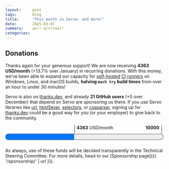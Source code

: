 ```yaml
---
layout:     post
tags:       blog
title:      "This month in Servo: and more!"
date:       2025-03-07
summary:    ao!! wrrrrao!!
categories:
---
```


<!--
- donations
    - 1686.48/month opencollective
    - 2677.00/month github
    - 21 donors thanks.dev
-->

<!--[commits]
>>> 2025-02-01T06:01:38Z
https://github.com/servo/servo/pull/35247	(@Loirooriol, #35247)	Let `resolve_color()` take its parameter by reference (#35247)
https://github.com/servo/servo/pull/35248	(@atouchet, #35248)	Cargo.toml cleanup (#35248)
-https://github.com/servo/servo/pull/35242	(@dependabot[bot], @dependabot[bot], #35242)	build(deps): bump cmake from 0.1.52 to 0.1.53 (#35242)
-https://github.com/servo/servo/pull/35243	(@dependabot[bot], @dependabot[bot], #35243)	build(deps): bump rustls from 0.23.21 to 0.23.22 (#35243)
-https://github.com/servo/servo/pull/35244	(@dependabot[bot], @dependabot[bot], #35244)	build(deps): bump aws-lc-rs from 1.12.1 to 1.12.2 (#35244)
-https://github.com/servo/servo/pull/35240	(@dependabot[bot], @dependabot[bot], #35240)	build(deps): bump webpki-roots from 0.26.7 to 0.26.8 (#35240)
https://github.com/servo/servo/pull/35073	(@sagudev, @mrobinson, #35073)	crown: Pass `--cfg crown` to rustc from crown (#35073)
-https://github.com/servo/servo/pull/35241	(@dependabot[bot], @dependabot[bot], #35241)	build(deps): bump toml_edit from 0.22.22 to 0.22.23 (#35241)
https://github.com/servo/servo/pull/35229	(@mrobinson, #35229)	Finish the integration of `webxr` into the Cargo workspace (#35229)
https://github.com/servo/servo/pull/35234	(@Loirooriol, #35234)	Avoid starting transitions if values can't be interpolated (#35234)
https://github.com/servo/servo/pull/35237	(@sagudev, #35237)	webgpu: implement get image for webgpu canvas (#35237)
https://github.com/servo/servo/pull/35235	(@webbeef, #35235)	Fix crash in screenX and screenY getters returning negative values (#35235)
>>> 2025-02-02T06:05:48Z
-https://github.com/servo/servo/pull/35258	(@servo-wpt-sync, #35258)	Update web-platform-tests to revision b'f630424a79c1ae17deaaf27a21efdbca1378af0e' (#35258)
https://github.com/servo/servo/pull/35257	(@shalvin.deo@live.com, #35257)	Consolidated opts into a manual Default trait implementation (#35257)
https://github.com/servo/servo/pull/35256	(@jdm, #35256)	libservo: Make background hang monitor integration optional. (#35256)
https://github.com/servo/servo/pull/35245	(@webbeef, #35245)	Only consider fully active documents when running the 'update the rendering' steps (#35245)
https://github.com/servo/servo/pull/35253	(@roberto.huertas@outlook.com, #35253)	chore(servo): simplify servo example (#35253)
https://github.com/servo/servo/pull/35249	(@webbeef, #35249)	More cleanup, less unwrap() (#35249)
>>> 2025-02-04T06:04:27Z
https://github.com/servo/servo/pull/35263	(@dklassic, #35263)	chore: Rename `CompositeTarget` enum (#35263)
https://github.com/servo/servo/pull/35205	(@arthmis, #35205)	Update implementations of `HTTP-network fetch` and `HTTP-network-or-cache fetch` to take `fetchParams` as an argument (#35205)
https://github.com/servo/servo/pull/35260	(@mrobinson, #35260)	libservo: Combine `LoadStart, `HeadParsed`, and `LoadComplete` messages (#35260)
-https://github.com/servo/servo/pull/35272	(@dependabot[bot], @dependabot[bot], #35272)	build(deps): bump syn from 2.0.96 to 2.0.98 (#35272)
-https://github.com/servo/servo/pull/35271	(@dependabot[bot], @dependabot[bot], #35271)	build(deps): bump pin-project from 1.1.8 to 1.1.9 (#35271)
-https://github.com/servo/servo/pull/35273	(@dependabot[bot], @dependabot[bot], #35273)	build(deps): bump core_maths from 0.1.0 to 0.1.1 (#35273)
-https://github.com/servo/servo/pull/35270	(@dependabot[bot], @dependabot[bot], #35270)	build(deps): bump cc from 1.2.10 to 1.2.11 (#35270)
-https://github.com/servo/servo/pull/35268	(@dependabot[bot], @dependabot[bot], #35268)	build(deps): bump wayland-backend from 0.3.7 to 0.3.8 (#35268)
-https://github.com/servo/servo/pull/35267	(@dependabot[bot], @dependabot[bot], #35267)	build(deps): bump wayland-scanner from 0.31.5 to 0.31.6 (#35267)
-https://github.com/servo/servo/pull/35266	(@dependabot[bot], @dependabot[bot], #35266)	build(deps): bump bytes from 1.9.0 to 1.10.0 (#35266)
https://github.com/servo/servo/pull/35264	(@Loirooriol, #35264)	layout: Don't let table grid boxes inherit `display: inline-table` (#35264)
https://github.com/servo/servo/pull/35219	(@Loirooriol, #35219)	layout: Fix painting order of collapsed table borders (#35219)
https://github.com/servo/servo/pull/35178	(@rayguo17, #35178)	layout: align-content with default value normal should behave as strech in flex container (#35178)
https://github.com/servo/servo/pull/35220	(@simonwuelker, #35220)	Lay out the contents of slot elements (#35220)
https://github.com/servo/servo/pull/35250	(@shanehandley, #35250)	script: Implement the Bytes() method on Request and Response (#35250)
>>> 2025-02-05T06:08:38Z
+https://github.com/servo/servo/pull/35289	(@Loirooriol, #35289)	Upgrade Stylo to 2025-02-03 (#35289)
    upgrade
https://github.com/servo/servo/pull/35209	(@Loirooriol, #35209)	layout: Limit `content_inline_size_for_table` override to collapsed columns (#35209)
https://github.com/servo/servo/pull/35208	(@Loirooriol, #35208)	layout: Implement default overflow alignment for abspos (#35208)
https://github.com/servo/servo/pull/35276	(@simonwuelker, #35276)	Make traverse_preorder follow children of shadow hosts (#35276)
https://github.com/servo/servo/pull/35285	(@sagudev, #35285)	Remove `get_ipc_renderer` from `CanvasRenderingContext2D` (#35285)
https://github.com/servo/servo/pull/34823	(@chickenleaf, #34823)	servoshell: Migrate to egui-file-dialog from tinyfiledialogs (#34823)
https://github.com/servo/servo/pull/35283	(@mrobinson, #35283)	libservo: Remove `Servo::repaint_synchronously` (#35283)
https://github.com/servo/servo/pull/35281	(@xiaochengh.work@gmail.com, #35281)	Clean up some stale debug options for ServoDriver (#35281)
https://github.com/servo/servo/pull/35074	(@Taym95, #35074)	Script: implement ReadableStreamBYOBRequest (#35074)
https://github.com/servo/servo/pull/35280	(@jdm, #35280)	Move more foundational types to script_bindings (#35280)
https://github.com/servo/servo/pull/35278	(@simonwuelker, #35278)	Specify C ABI for generated extern functions in CodegenRust.py (#35278)
https://github.com/servo/servo/pull/35277	(@mrobinson, #35277)	libservo: Remove `EmbedderEvent::WindowResize` (#35277)
https://github.com/servo/servo/pull/35279	(@jdm, #35279)	Move various reflector types and traits to script_bindings (#35279)
https://github.com/servo/servo/pull/35181	(@sagudev, #35181)	ci: Free some disc space on GitHub hosted runners (#35181)
>>> 2025-02-06T06:05:16Z
-https://github.com/servo/servo/pull/35269	(@dependabot[bot], @dependabot[bot], #35269)	build(deps): bump string_cache from 0.8.7 to 0.8.8 (#35269)
-https://github.com/servo/servo/pull/35302	(@dependabot[bot], @dependabot[bot], #35302)	build(deps): bump markup5ever from 0.14.0 to 0.14.1 (#35302)
https://github.com/servo/servo/pull/35293	(@longvatrong111, #35293)	Add border radius to overflow scrollable frame (#35293)
https://github.com/servo/servo/pull/35307	(@mrobinson, #35307)	webxr: Rename sender & receiver type aliases to `WebXrSender` and `WebXrReceiver` (#35307)
https://github.com/servo/servo/pull/35290	(@Loirooriol, #35290)	layout: Simplify `Table::compute_inline_content_sizes` (#35290)
-https://github.com/servo/servo/pull/35305	(@dependabot[bot], @dependabot[bot], #35305)	build(deps): bump derive_more from 0.99.18 to 0.99.19 (#35305)
-https://github.com/servo/servo/pull/35304	(@dependabot[bot], @dependabot[bot], #35304)	build(deps): bump wayland-client from 0.31.7 to 0.31.8 (#35304)
-https://github.com/servo/servo/pull/35300	(@dependabot[bot], @dependabot[bot], #35300)	build(deps): bump winnow from 0.7.0 to 0.7.1 (#35300)
-https://github.com/servo/servo/pull/35299	(@dependabot[bot], @dependabot[bot], #35299)	build(deps): bump cc from 1.2.11 to 1.2.12 (#35299)
https://github.com/servo/servo/pull/35294	(@simonwuelker, #35294)	Inform the devtools about shadow roots on a node (#35294)
https://github.com/servo/servo/pull/35292	(@jdm, #35292)	Make generated proxy handlers and DOM object hooks generic (#35292)
https://github.com/servo/servo/pull/34986	(@shubhamg13, @shubham.gupta@chromium.org, @jdm, #34986)	Add support for Upgrade request to a potentially trustworthy URL. (#34986)
https://github.com/servo/servo/pull/35295	(@Loirooriol, #35295)	Don't require index parameter in `CSSGroupingRule`'s `insertRule()` (#35295)
https://github.com/servo/servo/pull/35251	(@wusyong, #35251)	Simplify `RenderingContext` trait methods (#35251)
https://github.com/servo/servo/pull/35196	(@delan, @mrobinson, @mukilan, #35196)	libservo: Add WebViewDelegate and ServoDelegate and port `winit_minimal` (#35196)
https://github.com/servo/servo/pull/35291	(@yezhizhenjiakang@gmail.com, #35291)	script: delay Mutation initialization (#35291)
https://github.com/servo/servo/pull/34328	(@sagudev, #34328)	Use surfman with glow bindings (#34328)
>>> 2025-02-07T06:05:18Z
https://github.com/servo/servo/pull/35343	(@Loirooriol, #35343)	Enable aws-lc-sys feature for aws-lc-rs (#35343)
https://github.com/servo/servo/pull/35338	(@simonwuelker, #35338)	Implement ServoLayoutNode::traversal_parent (#35338)
-https://github.com/servo/servo/pull/35336	(@dependabot[bot], @dependabot[bot], #35336)	build(deps): bump phf_generator from 0.11.2 to 0.11.3 (#35336)
-https://github.com/servo/servo/pull/35335	(@dependabot[bot], @dependabot[bot], #35335)	build(deps): bump wayland-cursor from 0.31.7 to 0.31.8 (#35335)
-https://github.com/servo/servo/pull/35333	(@dependabot[bot], @dependabot[bot], #35333)	build(deps): bump aws-lc-sys from 0.25.0 to 0.25.1 (#35333)
-https://github.com/servo/servo/pull/35331	(@dependabot[bot], @dependabot[bot], #35331)	build(deps): bump phf_shared from 0.11.2 to 0.11.3 (#35331)
-https://github.com/servo/servo/pull/35332	(@dependabot[bot], @dependabot[bot], #35332)	build(deps): bump winit from 0.30.8 to 0.30.9 (#35332)
-https://github.com/servo/servo/pull/35330	(@dependabot[bot], @dependabot[bot], #35330)	build(deps): bump wayland-protocols from 0.32.5 to 0.32.6 (#35330)
https://github.com/servo/servo/pull/35324	(@simonwuelker, #35324)	Cleanup blocking fetch operations with bad ports (#35324)
https://github.com/servo/servo/pull/35327	(@rayguo17, #35327)	change terminal wrapper library from blessing to blessed to support running mach test-wpt on windows. (#35327)
+https://github.com/servo/servo/pull/35315	(@mukilan, @mrobinson, #35315)	Migrate Android and OHOS ports to the delegate API (#35315)
    embedding
https://github.com/servo/servo/pull/35317	(@mrobinson, #35317)	libservo: Enable file directory listing by default (#35317)
https://github.com/servo/servo/pull/35320	(@yezhizhenjiakang@gmail.com, #35320)	malloc_size_of: enable sync in tokio (#35320)
-https://github.com/servo/servo/pull/35306	(@dependabot[bot], @dependabot[bot], #35306)	build(deps): bump clap from 4.5.27 to 4.5.28 (#35306)
+https://github.com/servo/servo/pull/35284	(@mrobinson, @delan, @mukilan, #35284)	servoshell: Port desktop servoshell to use delegate API (#35284)
    embedding
https://github.com/servo/servo/pull/35312	(@jdm, #35312)	Only compile platform samplers when cargo feature enabled (#35312)
https://github.com/servo/servo/pull/35313	(@yezhizhenjiakang@gmail.com, #35313)	Update `pixels::unmultiply_inplace` to support RB swap and use it in canvas_state (#35313)
>>> 2025-02-08T06:05:28Z
https://github.com/servo/servo/pull/35380	(@simonwuelker, #35380)	Handle assigned slottables in an Event's path (#35380)
https://github.com/servo/servo/pull/35014	(@stevennovaryo, #35014)	layout: Fix relative positioned grid item (#35014)
https://github.com/servo/servo/pull/35367	(@stephenmuss@gmail.com, #35367)	script: make methods of ErrorInfo safe (#35367)
https://github.com/servo/servo/pull/35377	(@mrobinson, #35377)	servoshell: Move `headless` setting to ServoShellPreferences (#35377)
-https://github.com/servo/servo/pull/35373	(@dependabot[bot], @dependabot[bot], #35373)	build(deps): bump once_cell from 1.20.2 to 1.20.3 (#35373)
-https://github.com/servo/servo/pull/35375	(@dependabot[bot], @dependabot[bot], #35375)	build(deps): bump wayland-protocols-wlr from 0.3.5 to 0.3.6 (#35375)
-https://github.com/servo/servo/pull/35376	(@dependabot[bot], @dependabot[bot], #35376)	build(deps): bump webrender_api from `9f552be` to `8846253` (#35376)
-https://github.com/servo/servo/pull/35374	(@dependabot[bot], @dependabot[bot], #35374)	build(deps): bump webrender from `9f552be` to `8846253` (#35374)
-https://github.com/servo/servo/pull/35372	(@dependabot[bot], @dependabot[bot], #35372)	build(deps): bump wayland-protocols-plasma from 0.3.5 to 0.3.6 (#35372)
-https://github.com/servo/servo/pull/35371	(@dependabot[bot], @dependabot[bot], #35371)	build(deps): bump wr_malloc_size_of from `9f552be` to `8846253` (#35371)
https://github.com/servo/servo/pull/35357	(@shubhamg13, #35357)	Modify the checks for upgrade-request algorithm (#35357)
https://github.com/servo/servo/pull/35360	(@stephenmuss@gmail.com, #35360)	script: make throw_invalid_this and throw_constructor_without_new safe (#35360)
+https://github.com/servo/servo/pull/35325	(@mrobinson, #35325)	deps: Upgrade to `webrender@0.66` (#35325)
    upgrade
https://github.com/servo/servo/pull/35362	(@Loirooriol, #35362)	Enable surfman's sm-x11 feature for webrender_traits (#35362)
+https://github.com/servo/servo/pull/35297	(@mrobinson, #35297)	libservo: Add a `ClipboardDelegate` and a default implementation (#35297)
    embedding
https://github.com/servo/servo/pull/35358	(@wusyong, #35358)	fix: bring back connection method to fix WebGL texture error (#35358)
https://github.com/servo/servo/pull/35352	(@simonwuelker, #35352)	Add support for the `::slotted` selector (#35352)
+https://github.com/servo/servo/pull/35350	(@webbeef, #35350)	wini_minimal: trigger initial rendering and scroll properly (#35350)
    embedding
https://github.com/servo/servo/pull/35354	(@jdm, #35354)	script: Annotate steps for custom element creation. (#35354)
+https://github.com/servo/servo/pull/35353	(@mukilan, #35353)	servoshell: upgrade egui and related depenencies (#35353)
    upgrade
>>> 2025-02-09T06:03:54Z
https://github.com/servo/servo/pull/35383	(@maxtidev, @max@maxti.dev, #35383)	script: Replace unnecessary macro in get_constructor_object_from_local_name (#35383)
-https://github.com/servo/servo/pull/35384	(@servo-wpt-sync, #35384)	Update web-platform-tests to revision b'1a5b13545ae58e468ed11e4c21912a3faf3355ea' (#35384)
https://github.com/servo/servo/pull/35351	(@nolen@scaife.org, #35351)	make report_pending_exception safe and adjust callers (#35351)
https://github.com/servo/servo/pull/35379	(@webbeef, #35379)	suppress build warnings when disabling webgpu and webxr (#35379)
https://github.com/servo/servo/pull/35370	(@jschwe, #35370)	Add cli option for tracing-filter (#35370)
>>> 2025-02-10T06:07:48Z
+https://github.com/servo/servo/pull/35366	(@mrobinson, #35366)	libservo: Remove message-based API (#35366)
    embedding
https://github.com/servo/servo/pull/35382	(@maxtidev, @max@maxti.dev, @jdm, #35382)	script: Add shadow dom check to custom element constructor (#35382)
https://github.com/servo/servo/pull/35381	(@mrobinson, #35381)	dom: Always replace unpaired surrogates when handling page text (#35381)
>>> 2025-02-11T06:04:45Z
https://github.com/servo/servo/pull/35411	(@stephenmuss@gmail.com, #35411)	script: make Error::to_jsval safe (#35411)
+https://github.com/servo/servo/pull/35400	(@mrobinson, #35400)	libservo: Add a delegate method for HTTP authentication (#35400)
    embedding
https://github.com/servo/servo/pull/35407	(@mrobinson, #35407)	servoshell: Move `initial_window_size` and `screen_size_override` into `ServoShellPreferences` from `Opts` (#35407)
https://github.com/servo/servo/pull/35309	(@willypuzzle, #35309)	implemented feture and tests (#35309)
-https://github.com/servo/servo/pull/35409	(@dependabot[bot], @dependabot[bot], #35409)	build(deps): bump ohos-sys-opaque-types from 0.1.4 to 0.1.5 (#35409)
-https://github.com/servo/servo/pull/35404	(@dependabot[bot], @dependabot[bot], #35404)	build(deps): bump cc from 1.2.12 to 1.2.13 (#35404)
-https://github.com/servo/servo/pull/35408	(@dependabot[bot], @dependabot[bot], #35408)	build(deps): bump cmake from 0.1.53 to 0.1.54 (#35408)
-https://github.com/servo/servo/pull/35406	(@dependabot[bot], @dependabot[bot], #35406)	build(deps): bump winnow from 0.7.1 to 0.7.2 (#35406)
-https://github.com/servo/servo/pull/35403	(@dependabot[bot], @dependabot[bot], #35403)	build(deps): bump data-encoding from 2.7.0 to 2.8.0 (#35403)
https://github.com/servo/servo/pull/35402	(@sagudev, #35402)	Revert "Use surfman with glow bindings (#34328)" (#35402)
https://github.com/servo/servo/pull/35401	(@sagudev, #35401)	Remove unintended `dbg!` from `components/net/fetch/methods.rs` (#35401)
+https://github.com/servo/servo/pull/35396	(@mrobinson, @mukilan, #35396)	libservo: Flesh out permissions API (#35396)
    embedding
https://github.com/servo/servo/pull/34794	(@shubhamg13, #34794)	Add support for Upgrade a mixed content request. (#34794)
>>> 2025-02-12T06:04:26Z
-https://github.com/servo/servo/pull/35426	(@dependabot[bot], @dependabot[bot], #35426)	build(deps): bump rustls from 0.23.22 to 0.23.23 (#35426)
-https://github.com/servo/servo/pull/35425	(@dependabot[bot], @dependabot[bot], #35425)	build(deps): bump toml_edit from 0.22.23 to 0.22.24 (#35425)
https://github.com/servo/servo/pull/35424	(@Loirooriol, #35424)	Let script/webgpu feature imply script_traits/webgpu (#35424)
https://github.com/servo/servo/pull/35420	(@Loirooriol, #35420)	Enable the `quotes` CSS property (#35420)
https://github.com/servo/servo/pull/35417	(@shanehandley, #35417)	script: remove a fixed todo from script/dom/xmlhttprequest.rs (#35417)
>>> 2025-02-14T06:14:23Z
https://github.com/servo/servo/pull/35413	(@Loirooriol, #35413)	layout: Basic implementation of size keywords on `flex-basis` (#35413)
https://github.com/servo/servo/pull/35443	(@Loirooriol, #35443)	layout: Remove `BoxFragment::overflow_clip_rect()` (#35443)
https://github.com/servo/servo/pull/35445	(@mukilan, #35445)	libservo: change 'request_fullscreen_state_change' API to a notification (#35445)
https://github.com/servo/servo/pull/35450	(@kongbai1996, #35450)	fix issue #35449: handle touch events in on_input_event. (#35450)
https://github.com/servo/servo/pull/35314	(@stevennovaryo, #35314)	dom: IntersectionObserver initialization (#35314)
https://github.com/servo/servo/pull/35422	(@sagudev, #35422)	Use surfman with glow bindings (take II) (#35422)
https://github.com/servo/servo/pull/35441	(@webbeef, #35441)	(chore): tinyfiledialog::MessageBoxIcon is only used on Linux (#35441)
https://github.com/servo/servo/pull/35246	(@webbeef, #35246)	Update window.screenX and window.screenY when moving the embedder window (#35246)
https://github.com/servo/servo/pull/35437	(@Loirooriol, #35437)	Protect `create_spanned_slot_based_on_cell_above()` against arithmetic underflow (#35437)
https://github.com/servo/servo/pull/35442	(@jdm, #35442)	Run WPT notifications tests. (#35442)
-https://github.com/servo/servo/pull/35439	(@dependabot[bot], @dependabot[bot], #35439)	build(deps): bump miniz_oxide from 0.8.3 to 0.8.4 (#35439)
-https://github.com/servo/servo/pull/35438	(@dependabot[bot], @dependabot[bot], #35438)	build(deps): bump clap from 4.5.28 to 4.5.29 (#35438)
+https://github.com/servo/servo/pull/35430	(@mrobinson, @mukilan, #35430)	libservo: Expose a single `InputEvent` type and pass it to script (#35430)
    embedding
https://github.com/servo/servo/pull/35435	(@mukilan, #35435)	script: reset spurious frame counter *only* when reflow is triggered (#35435)
https://github.com/servo/servo/pull/35392	(@Taym95, #35392)	Add Precustomized state to CustomElementState (#35392)
https://github.com/servo/servo/pull/35399	(@chickenleaf, #35399)	servoshell: Port alert/confirm dialog code to use egui intead of tinyfiledialogs (#35399)
https://github.com/servo/servo/pull/35433	(@Loirooriol, #35433)	Test `overflow-clip-margin` with `border-radius` (#35433)
https://github.com/servo/servo/pull/35364	(@pewsheen, #35364)	feat: dispatch mouse `contextmenu` event to DOM and embedder (#35364)
https://github.com/servo/servo/pull/35387	(@mukilan, #35387)	script: fix spurious animation checks to correctly invoke rAF callbacks (#35387)
https://github.com/servo/servo/pull/35431	(@mrobinson, #35431)	prefs: Stop precaching WebRender shaders by default (#35431)
+https://github.com/servo/servo/pull/35369	(@mrobinson, #35369)	libservo: Don't bounce ready-to-present frame notifications to the Constellation (#35369)
    embedding
https://github.com/servo/servo/pull/35103	(@longvatrong111, #35103)	Implement overflow:clip (#35103)
https://github.com/servo/servo/pull/35427	(@jdm, #35427)	bindings: Support non-object this values for callbacks. (#35427)
>>> 2025-02-15T06:05:56Z
https://github.com/servo/servo/pull/35472	(@shanehandley, #35472)	script: remove non-actionable todo from script/dom/document.rs (#35472)
-https://github.com/servo/servo/pull/35468	(@dependabot[bot], @dependabot[bot], #35468)	build(deps): bump ring from 0.17.8 to 0.17.9 (#35468)
-https://github.com/servo/servo/pull/35467	(@dependabot[bot], @dependabot[bot], #35467)	build(deps): bump cc from 1.2.13 to 1.2.14 (#35467)
-https://github.com/servo/servo/pull/35466	(@mrobinson, #35466)	deps: Remove some unused `Cargo.toml` (#35466)
https://github.com/servo/servo/pull/35464	(@chickenleaf, #35464)	servoshell: Port input dialog code to use egui intead of tinyfiledialogs (#35464)
https://github.com/servo/servo/pull/35462	(@yezhizhenjiakang@gmail.com, #35462)	Fix scroll_sensitivity related naming issue (#35462)
https://github.com/servo/servo/pull/35414	(@yezhizhenjiakang@gmail.com, @mrobinson, #35414)	layout: Implement overflow scroll support for different axes (#35414)
https://github.com/servo/servo/pull/35458	(@jdm, #35458)	chore: Remove outdated FIXME. (#35458)
>>> 2025-02-16T06:05:40Z
-https://github.com/servo/servo/pull/35480	(@servo-wpt-sync, #35480)	Update web-platform-tests to revision b'de61904887c13679551c32e5e3e70b4dc870c98a' (#35480)
https://github.com/servo/servo/pull/35473	(@github@gravition.art, #35473)	script: Take away Fallible from new_resolved and new_rejected (#35473)
>>> 2025-02-17T06:06:01Z
+https://github.com/servo/servo/pull/35502	(@mrobinson, #35502)	servoshell: Actually set the Servo delegate in servoshell (#35502)
    devtools
https://github.com/servo/servo/pull/35418	(@Gae24, #35418)	 `DataTransferItem`: improve spec compliance (#35418)
+https://github.com/servo/servo/pull/35503	(@sagudev, #35503)	chore: Update wgpu (#35503)
    upgrade
https://github.com/servo/servo/pull/35483	(@jdm, #35483)	net: Use the unfiltered response status when comparing against cached resources. (#35483)
https://github.com/servo/servo/pull/35482	(@shanehandley, #35482)	script: implement HTMLHyperlinkElementUtils for HTMLAreaElement (#35482)
>>> 2025-02-18T06:03:11Z
https://github.com/servo/servo/pull/35479	(@jdm, #35479)	Make WebBluetooth an optional feature. (#35479)
https://github.com/servo/servo/pull/35519	(@simonwuelker, #35519)	Don't attempt to report style attribute for non-htmlelements to devtools (#35519)
https://github.com/servo/servo/pull/35471	(@Loirooriol, #35471)	layout: Fully support sizing keywords on main size property of flex item (#35471)
-https://github.com/servo/servo/pull/35515	(@dependabot[bot], @dependabot[bot], #35515)	build(deps): bump smallvec from 1.13.2 to 1.14.0 (#35515)
https://github.com/servo/servo/pull/35469	(@Loirooriol, #35469)	layout: Partial support for sizing keywords on flex items (#35469)
-https://github.com/servo/servo/pull/35513	(@dependabot[bot], @dependabot[bot], #35513)	build(deps): bump document-features from 0.2.10 to 0.2.11 (#35513)
-https://github.com/servo/servo/pull/35512	(@dependabot[bot], @dependabot[bot], #35512)	build(deps): bump equivalent from 1.0.1 to 1.0.2 (#35512)
-https://github.com/servo/servo/pull/35511	(@dependabot[bot], @dependabot[bot], #35511)	build(deps): bump smallbitvec from 2.5.3 to 2.6.0 (#35511)
-https://github.com/servo/servo/pull/35510	(@dependabot[bot], @dependabot[bot], #35510)	build(deps): bump the gstreamer-related group with 4 updates (#35510)
https://github.com/servo/servo/pull/35508	(@Gae24, #35508)	window: avoid NonNull<JSObject> in NamedGetter (#35508)
https://github.com/servo/servo/pull/35506	(@simonwuelker, #35506)	Don't remove used fonts in collect_unused_webrender_resources (#35506)
https://github.com/servo/servo/pull/35031	(@kongbai1996, #35031)	implement Touchevent prevent default behavior (#35031)
+https://github.com/servo/servo/pull/35465	(@mrobinson, @mukilan, #35465)	libservo: Expose an `OffscreenRenderingContext` and use it for servoshell (#35465)
    embedding
https://github.com/servo/servo/pull/35505	(@yezhizhenjiakang@gmail.com, #35505)	dom: expose obsolete `scheme` attribute for meta tag (#35505)
>>> 2025-02-19T06:07:15Z
https://github.com/servo/servo/pull/35530	(@simonwuelker, #35530)	Ensure that qualified-name segments start with a valid start character (#35530)
https://github.com/servo/servo/pull/35516	(@jschwe, #35516)	Fix android build on arm macs (#35516)
-https://github.com/servo/servo/pull/35527	(@dependabot[bot], @dependabot[bot], #35527)	build(deps): bump typenum from 1.17.0 to 1.18.0 (#35527)
https://github.com/servo/servo/pull/34842	(@pewsheen, @jdm, #34842)	feat: add `Notification` Web API binding (#34842)
-https://github.com/servo/servo/pull/35526	(@dependabot[bot], @dependabot[bot], #35526)	build(deps): bump clap from 4.5.29 to 4.5.30 (#35526)
-https://github.com/servo/servo/pull/35525	(@dependabot[bot], @dependabot[bot], #35525)	build(deps): bump the gstreamer-related group with 22 updates (#35525)
+https://github.com/servo/servo/pull/35501	(@mrobinson, #35501)	libservo: Expose `SoftwareRenderingContext` and `WindowRenderingContext` (#35501)
    embedding
https://github.com/servo/servo/pull/35416	(@jdm, #35416)	script: Add custom logging representation for DOM interfaces. (#35416)
>>> 2025-02-20T06:07:24Z
-https://github.com/servo/servo/pull/35545	(@dependabot[bot], @dependabot[bot], #35545)	build(deps): bump unicode-ident from 1.0.16 to 1.0.17 (#35545)
+https://github.com/servo/servo/pull/35536	(@mrobinson, @wusyong, #35536)	compositing: Split non-WebView-specific data into `ServoRenderer` (#35536)
    embedding
+https://github.com/servo/servo/pull/35544	(@mrobinson, #35544)	Remove `Servo::allow_navigation_request` (#35544)
    embedding
https://github.com/servo/servo/pull/35507	(@chickenleaf, #35507)	servoshell: Port Authentication dialog code to use egui intead of tinyfiledialogs (#35507)
https://github.com/servo/servo/pull/34844	(@gterzian, @jdm, #34844)	dom: Implement `WritableStream` (#34844)
https://github.com/servo/servo/pull/35535	(@dklassic, #35535)	feat: support pre-edit text display for IME (#35535)
https://github.com/servo/servo/pull/35474	(@jschwe, #35474)	pixels: Fix webp detection (#35474)
+https://github.com/servo/servo/pull/35522	(@mrobinson, @wusyong, @mukilan, #35522)	libservo: Rework and clarify the rendering model of the `WebView` (#35522)
    embedding
https://github.com/servo/servo/pull/35262	(@mukilan, #35262)	script: add skeleton implementation of `FontFace` API (#35262)
>>> 2025-02-21T06:06:29Z
-https://github.com/servo/servo/pull/35566	(@jdm, #35566)	Revert "build(deps): bump aws-lc-rs from 1.12.2 to 1.12.3 (#35561)" (#35566)
+https://github.com/servo/servo/pull/35538	(@mrobinson, @wusyong, #35538)	compositing: Move image output and shutdown management out of the compositor (#35538)
    embedding
-https://github.com/servo/servo/pull/35561	(@dependabot[bot], @dependabot[bot], #35561)	build(deps): bump aws-lc-rs from 1.12.2 to 1.12.3 (#35561)
-https://github.com/servo/servo/pull/35562	(@dependabot[bot], @dependabot[bot], #35562)	build(deps): bump taffy from 0.7.5 to 0.7.6 (#35562)
-https://github.com/servo/servo/pull/35563	(@dependabot[bot], @dependabot[bot], #35563)	build(deps): bump serde_json from 1.0.138 to 1.0.139 (#35563)
-https://github.com/servo/servo/pull/35560	(@dependabot[bot], @dependabot[bot], #35560)	build(deps): bump string_cache_codegen from 0.5.3 to 0.5.4 (#35560)
-https://github.com/servo/servo/pull/35559	(@dependabot[bot], @dependabot[bot], #35559)	build(deps): bump serde from 1.0.217 to 1.0.218 (#35559)
-https://github.com/servo/servo/pull/35558	(@dependabot[bot], @dependabot[bot], #35558)	build(deps): bump anyhow from 1.0.95 to 1.0.96 (#35558)
-https://github.com/servo/servo/pull/35557	(@dependabot[bot], @dependabot[bot], #35557)	build(deps): bump app_units from 0.7.6 to 0.7.7 (#35557)
-https://github.com/servo/servo/pull/35556	(@dependabot[bot], @dependabot[bot], #35556)	build(deps): bump winnow from 0.7.2 to 0.7.3 (#35556)
https://github.com/servo/servo/pull/35541	(@augustebaum, #35541)	Propagate `CanGc` arguments through callers in constructors (#35541)
+https://github.com/servo/servo/pull/35553	(@mrobinson, #35553)	libservo: Move GL acclerated media setup out of `RenderingContext` and simplify it (#35553)
    embedding
+https://github.com/servo/servo/pull/35547	(@delan, #35547)	libservo: Clean up destroyed webview handles (#35547)
    embedding
https://github.com/servo/servo/pull/35546	(@dklassic, #35546)	chore: cleanup IME code for Servoshell (#35546)
>>> 2025-02-22T06:07:09Z
https://github.com/servo/servo/pull/35578	(@jdm, #35578)	Move more bindings code to script_bindings (#35578)
https://github.com/servo/servo/pull/35593	(@yerkebulan@gmail.com, #35593)	refactor: add CanGc as argument to extract_size_algorithm (#35593)
https://github.com/servo/servo/pull/35592	(@webbeef, #35592)	dom: Move child_list to rare data (#35592)
https://github.com/servo/servo/pull/35590	(@webbeef, #35590)	build winit_minimal with bluetooth disabled (#35590)
https://github.com/servo/servo/pull/35448	(@sagudev, #35448)	script: Add `CanvasContext` trait (#35448)
https://github.com/servo/servo/pull/35589	(@webbeef, #35589)	Add get_url() to GlobalScopeHelper (#35589)
https://github.com/servo/servo/pull/35554	(@webbeef, #35554)	dom: move node ranges to raredata (#35554)
-https://github.com/servo/servo/pull/35586	(@dependabot[bot], @dependabot[bot], #35586)	build(deps): bump cc from 1.2.14 to 1.2.15 (#35586)
-https://github.com/servo/servo/pull/35585	(@dependabot[bot], @dependabot[bot], #35585)	build(deps): bump ring from 0.17.9 to 0.17.10 (#35585)
-https://github.com/servo/servo/pull/35584	(@dependabot[bot], @dependabot[bot], #35584)	build(deps): bump log from 0.4.25 to 0.4.26 (#35584)
-https://github.com/servo/servo/pull/35582	(@dependabot[bot], @dependabot[bot], #35582)	build(deps): bump aws-lc-rs from 1.12.2 to 1.12.4 (#35582)
https://github.com/servo/servo/pull/35565	(@augustebaum, #35565)	refactor: propagate CanGc arguments through callers (#35565)
https://github.com/servo/servo/pull/35524	(@simonwuelker, #35524)	Support the `<meter>` element (#35524)
https://github.com/servo/servo/pull/35580	(@simonwuelker, #35580)	Allow resetting multiple flags at once in Element::set_state (#35580)
+https://github.com/servo/servo/pull/35564	(@mrobinson, #35564)	libservo: Convert `intercept_web_resource_load` into `load_web_resource` (#35564)
    embedding
https://github.com/servo/servo/pull/35577	(@chickenleaf, #35577)	servoshell: Port Permission dialog code to use egui instead of tinyfiledialogs (#35577)
https://github.com/servo/servo/pull/35459	(@jdm, #35459)	script: Make callbacks generic over DOM interfaces. (#35459)
https://github.com/servo/servo/pull/35567	(@xiaochengh.work@gmail.com, #35567)	Rebase and squash (#35567)
https://github.com/servo/servo/pull/35457	(@jdm, #35457)	script: Refer to DOM interfaces with generic types in generated bindings. (#35457)
https://github.com/servo/servo/pull/35573	(@delan, #35573)	Fix mach argument quoting on NixOS (#35573)
https://github.com/servo/servo/pull/35569	(@pewsheen, #35569)	fix(servoshell): blank view when close non focused tab (#35569)
https://github.com/servo/servo/pull/35550	(@kongbai1996, #35550)	fix touch event wrong coordinates. pageX, pageY, clientX, clientY etc. (#35550)
>>> 2025-02-23T06:01:43Z
https://github.com/servo/servo/pull/35610	(@yerkebulan@gmail.com, #35610)	refactor: add CanGc as argument to DataBlock::view (#35610)
https://github.com/servo/servo/pull/35591	(@augustebaum, #35591)	refactor: propagate CanGc arguments through callers (#35591)
https://github.com/servo/servo/pull/35609	(@yerkebulan@gmail.com, #35609)	refactor: add CanGc as argument to WindowProxy::set_window (#35609)
https://github.com/servo/servo/pull/35612	(@yerkebulan@gmail.com, #35612)	chore: silence unused import warning in app_state.rs (#35612)
https://github.com/servo/servo/pull/35607	(@webbeef, #35607)	Remove the traversal for DomRoot values when collection memory usage (#35607)
https://github.com/servo/servo/pull/35555	(@Narfinger, @mrobinson, #35555)	Use counter instead of time for HTMLFormElement. (#35555)
https://github.com/servo/servo/pull/35601	(@yerkebulan@gmail.com, #35601)	refactor: add CanGc as argument to SubtleCrypto::import_key_{pbkdf2, aes, hkdf, hmac} (#35601)
https://github.com/servo/servo/pull/35596	(@yerkebulan@gmail.com, @jdm, #35596)	refactor: add CanGc as argument to create_buffer_source_with_length (#35596)
https://github.com/servo/servo/pull/35595	(@yerkebulan@gmail.com, #35595)	refactor: add CanGc as argument to CountQueuingStrategy::GetSize (#35595)
https://github.com/servo/servo/pull/35594	(@yerkebulan@gmail.com, #35594)	refactor: add CanGc as argument to ByteLengthQueuingStrategy::GetSize (#35594)
https://github.com/servo/servo/pull/35597	(@yerkebulan@gmail.com, #35597)	refactor: add CanGc as argument to create_buffer_source (#35597)
>>> 2025-02-24T06:04:42Z
https://github.com/servo/servo/pull/35622	(@yerkebulan@gmail.com, #35622)	refactor: add CanGc as argument to Promise::reject (#35622)
https://github.com/servo/servo/pull/35618	(@webbeef, #35618)	Improve scheduling of the memory profiler. (#35618)
https://github.com/servo/servo/pull/35604	(@augustebaum, #35604)	Propagate more `CanGc` (#35604)
https://github.com/servo/servo/pull/35619	(@sagudev, #35619)	Unify `(Offscreen)CanvasRenderingContext2d` and make `PaintRenderingContext2D` standalone (#35619)
https://github.com/servo/servo/pull/35617	(@yerkebulan@gmail.com, #35617)	refactor RTCError::new_inherited (#35617)
https://github.com/servo/servo/pull/35620	(@jdm, #35620)	Move more bindings types to script_bindings (#35620)
https://github.com/servo/servo/pull/35616	(@yerkebulan@gmail.com, #35616)	refactor: add CanGc as argument to Promise::resolve (#35616)
https://github.com/servo/servo/pull/35605	(@Gae24, #35605)	script: add `CanGc` argument to `Promise::new_resolved` and `Promise::new_rejected` (#35605)
>>> 2025-02-25T06:06:52Z
https://github.com/servo/servo/pull/35640	(@yerkebulan@gmail.com, #35640)	refactor: add CanGc as argument to Promise::reject_native (#35640)
https://github.com/servo/servo/pull/35639	(@sagudev, #35639)	chore: Update wgpu (#35639)
https://github.com/servo/servo/pull/35606	(@simonwuelker, #35606)	Don't tell stylo about stylesheets that are not in a browsing context (#35606)
+https://github.com/servo/servo/pull/35628	(@simonwuelker, #35628)	Update to rust 1.85 (#35628)
    upgrade
https://github.com/servo/servo/pull/35637	(@sagudev, #35637)	ci: Always install crown, even on self-hosted (#35637)
+https://github.com/servo/servo/pull/35552	(@kingsley@kkoyung.dev, @Loirooriol, #35552)	Support for the `isolation` CSS property (#35552)
    css
https://github.com/servo/servo/pull/35627	(@yezhizhenjiakang@gmail.com, #35627)	script: Fix typo in `ScriptThread::process_pending_input_events` (#35627)
+https://github.com/servo/servo/pull/35624	(@delan, #35624)	libservo: Refactor ipc-channel default response logic (#35624)
    embedding
https://github.com/servo/servo/pull/35629	(@sagudev, #35629)	Do not assume `OffscreenCanvasContext` to be 2d (#35629)
+https://github.com/servo/servo/pull/35602	(@mrobinson, #35602)	libservo: Move WebDriver messages to the `embedder` crate (#35602)
    embedding
https://github.com/servo/servo/pull/35630	(@Loirooriol, #35630)	layout: Ignore indefinite `stretch` on min and max sizing properties (#35630)
https://github.com/servo/servo/pull/35632	(@Loirooriol, #35632)	Prevent lint job from trying to use incompatible cargo-deny version (#35632)
https://github.com/servo/servo/pull/35625	(@sagudev, #35625)	Remove `get_ipc_sender` from `OffscreenCanvasRenderingContext2D` (#35625)
>>> 2025-02-26T06:06:57Z
https://github.com/servo/servo/pull/35664	(@IsaacMarovitz, #35664)	Don’t prompt user for credentials for non-Navigate request (#35664)
-https://github.com/servo/servo/pull/35661	(@dependabot[bot], @dependabot[bot], #35661)	build(deps): bump either from 1.13.0 to 1.14.0 (#35661)
-https://github.com/servo/servo/pull/35660	(@dependabot[bot], @dependabot[bot], #35660)	build(deps): bump miniz_oxide from 0.8.4 to 0.8.5 (#35660)
-https://github.com/servo/servo/pull/35658	(@dependabot[bot], @dependabot[bot], #35658)	build(deps): bump tar from 0.4.43 to 0.4.44 (#35658)
-https://github.com/servo/servo/pull/35656	(@dependabot[bot], @dependabot[bot], #35656)	build(deps): bump ring from 0.17.10 to 0.17.11 (#35656)
-https://github.com/servo/servo/pull/35655	(@dependabot[bot], @dependabot[bot], #35655)	build(deps): bump libc from 0.2.169 to 0.2.170 (#35655)
https://github.com/servo/servo/pull/35621	(@mrobinson, #35621)	libservo: Move size handling to `RenderContext` from `WindowMethods` (#35621)
https://github.com/servo/servo/pull/35653	(@Loirooriol, #35653)	layout: Change the `IndefiniteContainingBlock` sizes to `Option<Au>` (#35653)
https://github.com/servo/servo/pull/35647	(@yerkebulan@gmail.com, #35647)	refactor: add CanGc as argument to exception_to_promise (#35647)
https://github.com/servo/servo/pull/35261	(@simonwuelker, #35261)	Allow the `<details>` element to be opened and closed (#35261)
https://github.com/servo/servo/pull/35643	(@mukilan, #35643)	Bump channel in shell.nix to support rustc 1.85. (#35643)
https://github.com/servo/servo/pull/35646	(@yerkebulan@gmail.com, #35646)	refactor: add CanGc as argument to Promise::reject_error (#35646)
https://github.com/servo/servo/pull/35648	(@mrobinson, #35648)	servoshell: Fall back to PNG format when outputting an image (#35648)
https://github.com/servo/servo/pull/35642	(@Loirooriol, #35642)	layout: Let `automatic_min_size()` take a flex-relative cb size (#35642)
https://github.com/servo/servo/pull/35623	(@dklassic, #35623)	feat: support IME cursor area (#35623)
https://github.com/servo/servo/pull/35537	(@kongbai1996, @schwenderjonathan@gmail.com, #35537)	Touch handler: Fix race condition and rate-limit move events (#35537)
-https://github.com/servo/servo/pull/35583	(@dependabot[bot], @dependabot[bot], #35583)	build(deps): bump inout from 0.1.3 to 0.1.4 (#35583)
>>> 2025-02-27T06:04:20Z
https://github.com/servo/servo/pull/35686	(@webbeef, #35686)	winit_minimal: fix build breakage (#35686)
https://github.com/servo/servo/pull/35579	(@delan, #35579)	libservo: Clean up interfaces for alert()/confirm()/prompt() (#35579)
https://github.com/servo/servo/pull/35663	(@Loirooriol, #35663)	layout: Support `stretch` cross size for flex base size (#35663)
-https://github.com/servo/servo/pull/35680	(@dependabot[bot], @dependabot[bot], #35680)	build(deps): bump chrono from 0.4.39 to 0.4.40 (#35680)
https://github.com/servo/servo/pull/35652	(@Loirooriol, #35652)	layout: Support `stretch` cross size for automatic min size in flexbox (#35652)
https://github.com/servo/servo/pull/35662	(@mrobinson, #35662)	libservo: Add `WebView` immediately to the Compositor (#35662)
https://github.com/servo/servo/pull/35677	(@jdm, #35677)	Allow webdriver screenshots to occur immediately upon request. (#35677)
https://github.com/servo/servo/pull/35671	(@chickenleaf, #35671)	Blocks all background webview interactions when a dialog is open (#35671)
https://github.com/servo/servo/pull/35672	(@delan, @mrobinson, #35672)	Make auxiliary webviews exist in the constellation immediately (#35672)
-https://github.com/servo/servo/pull/35654	(@dependabot[bot], @dependabot[bot], #35654)	build(deps): bump flate2 from 1.0.35 to 1.1.0 (#35654)
https://github.com/servo/servo/pull/35531	(@simonwuelker, #35531)	Implement the <progress> element (#35531)
https://github.com/servo/servo/pull/35657	(@chickenleaf, #35657)	servoshell: Port SelectDevice dialog code to use egui instead of tinyfiledialogs (#35657)
-https://github.com/servo/servo/pull/35659	(@dependabot[bot], @dependabot[bot], #35659)	build(deps): bump clap from 4.5.30 to 4.5.31 (#35659)
>>> 2025-02-28T06:07:21Z
https://github.com/servo/servo/pull/35674	(@chickenleaf, #35674)	Remove tinyfiledialogs dependency (#35674)
https://github.com/servo/servo/pull/35699	(@Gae24, #35699)	script: Avoid double borrow crash in `DataTransferItem` (#35699)
https://github.com/servo/servo/pull/35151	(@yoseio, @gterzian, @Taym95, #35151)	script: Implement `Blob::bytes()` (#35151)
-https://github.com/servo/servo/pull/35711	(@dependabot[bot], @dependabot[bot], #35711)	build(deps): bump calendrical_calculations from 0.1.2 to 0.1.3 (#35711)
-https://github.com/servo/servo/pull/35710	(@dependabot[bot], @dependabot[bot], #35710)	build(deps): bump litemap from 0.7.4 to 0.7.5 (#35710)
-https://github.com/servo/servo/pull/35709	(@dependabot[bot], @dependabot[bot], #35709)	build(deps): bump zerofrom from 0.1.5 to 0.1.6 (#35709)
-https://github.com/servo/servo/pull/35706	(@dependabot[bot], @dependabot[bot], #35706)	build(deps): bump async-compression from 0.4.18 to 0.4.19 (#35706)
-https://github.com/servo/servo/pull/35708	(@dependabot[bot], @dependabot[bot], #35708)	build(deps): bump zerofrom-derive from 0.1.5 to 0.1.6 (#35708)
https://github.com/servo/servo/pull/34770	(@xiaochengh.work@gmail.com, #34770)	layout: Implement a non-recursive version of CSS `quotes` (#34770)
https://github.com/servo/servo/pull/35691	(@webbeef, #35691)	winit_mininal: support proper window resizing (#35691)
-https://github.com/servo/servo/pull/35703	(@mrobinson, #35703)	clippy: Fix a couple clippy warnings on macOS (#35703)
https://github.com/servo/servo/pull/35702	(@mrobinson, #35702)	compositor Remove `frame_tree_id` member (#35702)
https://github.com/servo/servo/pull/35688	(@Loirooriol, #35688)	layout: Use definite cross size to compute flex base size (#35688)
https://github.com/servo/servo/pull/35694	(@yezhizhenjiakang@gmail.com, #35694)	Update sensitivity naming in `DisplayList::new` (#35694)
https://github.com/servo/servo/pull/35692	(@shubhamg13, #35692)	Set limits on pinch zoom (#35692)
https://github.com/servo/servo/pull/35695	(@sagudev, #35695)	Reuse same `ImageKey` for 2d canvas (#35695)
https://github.com/servo/servo/pull/35651	(@mukilan, #35651)	bindings: Fix support for interface members in setlike/maplike. (#35651)
>>> 2025-03-01T06:05:03Z
[/commits]-->


## Donations

Thanks again for your generous support!
We are now receiving **4363 USD/month** (+13.7% over January) in recurring donations.
With this money, we’ve been able to expand our capacity for [self-hosted](https://ci0.servo.org) [CI](https://ci1.servo.org) [runners](https://ci2.servo.org) on Windows, Linux, and macOS builds, **halving `mach try` build times** from over an hour to under 30 minutes!

Servo is also on [thanks.dev](https://thanks.dev), and already **21 GitHub users** (+5 over December) that depend on Servo are sponsoring us there.
If you use Servo libraries like [url](https://crates.io/crates/url/reverse_dependencies), [html5ever](https://crates.io/crates/html5ever/reverse_dependencies), [selectors](https://crates.io/crates/selectors/reverse_dependencies), or [cssparser](https://crates.io/crates/cssparser/reverse_dependencies), signing up for [thanks.dev](https://thanks.dev) could be a good way for you (or your employer) to give back to the community.

<figure class="_fig" style="width: 100%; margin: 1em 0;"><div class="_flex" style="height: calc(1lh + 3em); flex-flow: column nowrap; text-align: left;">
    <div style="position: relative; text-align: right;">
        <div style="position: absolute; margin-left: calc(100% * 4363 / 10000); padding-left: 0.5em;"><strong>4363</strong> USD/month</div>
        <div style="position: absolute; margin-left: calc(100% * 4363 / 10000); height: calc(1lh + 1.5em); border-left: 1px solid;"></div>
        <div style="position: absolute; margin-left: calc(100% - 0.5em); height: calc(1lh + 1.5em); border-left: 1px solid;"></div>
        <div style="padding-right: 1em;"><strong>10000</strong><!-- USD/month --></div>
    </div>
    <progress value="4363" max="10000" style="transform: scale(3); transform-origin: top left; width: calc(100% / 3);"></progress>
</div></figure>

As always, use of these funds will be decided transparently in the Technical Steering Committee.
For more details, head to our [Sponsorship page]({{ '/sponsorship/' | url }}).

<style>
    ._correction {
        max-width: 33em;
        margin: 1em auto;
        border-bottom: 1px solid;
        padding-bottom: 1em;
    }
    ._note {
        margin: 1em 1em;
        border-left: 1px solid;
        padding-left: 1em;
        opacity: 0.75;
    }
</style>
